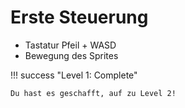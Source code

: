 # Erste Steuerung

- Tastatur Pfeil + WASD
- Bewegung des Sprites


!!! success "Level 1: Complete"

    Du hast es geschafft, auf zu Level 2!